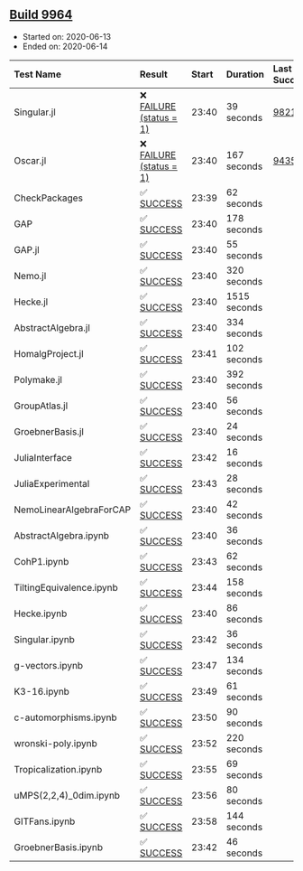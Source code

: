 ## [Build 9964](https://oscarci.mathematik.uni-kl.de/job/oscar/9964/)

* Started on: 2020-06-13
* Ended on: 2020-06-14

| Test Name    | Result | Start | Duration | Last Success | First Failure |
|:-------------|:-------|:------|:---------|:-------------|:--------------|
| Singular.jl | ❌ [FAILURE (status = 1)](https://oscarci.mathematik.uni-kl.de/job/oscar/9964/artifact/logs/build-9964/Singular.jl.log) | 23:40 | 39 seconds | [9821](https://oscarci.mathematik.uni-kl.de/job/oscar/9821/) | [9822](https://oscarci.mathematik.uni-kl.de/job/oscar/9822/) |
| Oscar.jl | ❌ [FAILURE (status = 1)](https://oscarci.mathematik.uni-kl.de/job/oscar/9964/artifact/logs/build-9964/Oscar.jl.log) | 23:40 | 167 seconds | [9435](https://oscarci.mathematik.uni-kl.de/job/oscar/9435/) | [9436](https://oscarci.mathematik.uni-kl.de/job/oscar/9436/) |
| CheckPackages | ✅ [SUCCESS](https://oscarci.mathematik.uni-kl.de/job/oscar/9964/artifact/logs/build-9964/CheckPackages.log) | 23:39 | 62 seconds |  |  |
| GAP | ✅ [SUCCESS](https://oscarci.mathematik.uni-kl.de/job/oscar/9964/artifact/logs/build-9964/GAP.log) | 23:40 | 178 seconds |  |  |
| GAP.jl | ✅ [SUCCESS](https://oscarci.mathematik.uni-kl.de/job/oscar/9964/artifact/logs/build-9964/GAP.jl.log) | 23:40 | 55 seconds |  |  |
| Nemo.jl | ✅ [SUCCESS](https://oscarci.mathematik.uni-kl.de/job/oscar/9964/artifact/logs/build-9964/Nemo.jl.log) | 23:40 | 320 seconds |  |  |
| Hecke.jl | ✅ [SUCCESS](https://oscarci.mathematik.uni-kl.de/job/oscar/9964/artifact/logs/build-9964/Hecke.jl.log) | 23:40 | 1515 seconds |  |  |
| AbstractAlgebra.jl | ✅ [SUCCESS](https://oscarci.mathematik.uni-kl.de/job/oscar/9964/artifact/logs/build-9964/AbstractAlgebra.jl.log) | 23:40 | 334 seconds |  |  |
| HomalgProject.jl | ✅ [SUCCESS](https://oscarci.mathematik.uni-kl.de/job/oscar/9964/artifact/logs/build-9964/HomalgProject.jl.log) | 23:41 | 102 seconds |  |  |
| Polymake.jl | ✅ [SUCCESS](https://oscarci.mathematik.uni-kl.de/job/oscar/9964/artifact/logs/build-9964/Polymake.jl.log) | 23:40 | 392 seconds |  |  |
| GroupAtlas.jl | ✅ [SUCCESS](https://oscarci.mathematik.uni-kl.de/job/oscar/9964/artifact/logs/build-9964/GroupAtlas.jl.log) | 23:40 | 56 seconds |  |  |
| GroebnerBasis.jl | ✅ [SUCCESS](https://oscarci.mathematik.uni-kl.de/job/oscar/9964/artifact/logs/build-9964/GroebnerBasis.jl.log) | 23:40 | 24 seconds |  |  |
| JuliaInterface | ✅ [SUCCESS](https://oscarci.mathematik.uni-kl.de/job/oscar/9964/artifact/logs/build-9964/JuliaInterface.log) | 23:42 | 16 seconds |  |  |
| JuliaExperimental | ✅ [SUCCESS](https://oscarci.mathematik.uni-kl.de/job/oscar/9964/artifact/logs/build-9964/JuliaExperimental.log) | 23:43 | 28 seconds |  |  |
| NemoLinearAlgebraForCAP | ✅ [SUCCESS](https://oscarci.mathematik.uni-kl.de/job/oscar/9964/artifact/logs/build-9964/NemoLinearAlgebraForCAP.log) | 23:40 | 42 seconds |  |  |
| AbstractAlgebra.ipynb | ✅ [SUCCESS](https://oscarci.mathematik.uni-kl.de/job/oscar/9964/artifact/logs/build-9964/AbstractAlgebra.ipynb.log) | 23:40 | 36 seconds |  |  |
| CohP1.ipynb | ✅ [SUCCESS](https://oscarci.mathematik.uni-kl.de/job/oscar/9964/artifact/logs/build-9964/CohP1.ipynb.log) | 23:43 | 62 seconds |  |  |
| TiltingEquivalence.ipynb | ✅ [SUCCESS](https://oscarci.mathematik.uni-kl.de/job/oscar/9964/artifact/logs/build-9964/TiltingEquivalence.ipynb.log) | 23:44 | 158 seconds |  |  |
| Hecke.ipynb | ✅ [SUCCESS](https://oscarci.mathematik.uni-kl.de/job/oscar/9964/artifact/logs/build-9964/Hecke.ipynb.log) | 23:40 | 86 seconds |  |  |
| Singular.ipynb | ✅ [SUCCESS](https://oscarci.mathematik.uni-kl.de/job/oscar/9964/artifact/logs/build-9964/Singular.ipynb.log) | 23:42 | 36 seconds |  |  |
| g-vectors.ipynb | ✅ [SUCCESS](https://oscarci.mathematik.uni-kl.de/job/oscar/9964/artifact/logs/build-9964/g-vectors.ipynb.log) | 23:47 | 134 seconds |  |  |
| K3-16.ipynb | ✅ [SUCCESS](https://oscarci.mathematik.uni-kl.de/job/oscar/9964/artifact/logs/build-9964/K3-16.ipynb.log) | 23:49 | 61 seconds |  |  |
| c-automorphisms.ipynb | ✅ [SUCCESS](https://oscarci.mathematik.uni-kl.de/job/oscar/9964/artifact/logs/build-9964/c-automorphisms.ipynb.log) | 23:50 | 90 seconds |  |  |
| wronski-poly.ipynb | ✅ [SUCCESS](https://oscarci.mathematik.uni-kl.de/job/oscar/9964/artifact/logs/build-9964/wronski-poly.ipynb.log) | 23:52 | 220 seconds |  |  |
| Tropicalization.ipynb | ✅ [SUCCESS](https://oscarci.mathematik.uni-kl.de/job/oscar/9964/artifact/logs/build-9964/Tropicalization.ipynb.log) | 23:55 | 69 seconds |  |  |
| uMPS(2,2,4)_0dim.ipynb | ✅ [SUCCESS](https://oscarci.mathematik.uni-kl.de/job/oscar/9964/artifact/logs/build-9964/uMPS-2-2-4-_0dim.ipynb.log) | 23:56 | 80 seconds |  |  |
| GITFans.ipynb | ✅ [SUCCESS](https://oscarci.mathematik.uni-kl.de/job/oscar/9964/artifact/logs/build-9964/GITFans.ipynb.log) | 23:58 | 144 seconds |  |  |
| GroebnerBasis.ipynb | ✅ [SUCCESS](https://oscarci.mathematik.uni-kl.de/job/oscar/9964/artifact/logs/build-9964/GroebnerBasis.ipynb.log) | 23:42 | 46 seconds |  |  |
